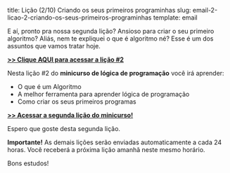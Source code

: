 title: Lição (2/10) Criando os seus primeiros programinhas
slug: email-2-licao-2-criando-os-seus-primeiros-programinhas
template: email

E aí, pronto pra nossa segunda lição? Ansioso para criar o seu primeiro algoritmo?
Aliás, nem te expliquei o que é algoritmo né? Esse é um dos assuntos que vamos tratar hoje.

[**>> Clique AQUI para acessar a lição #2**](http://mclp.dicasdeprogramacao.com.br/licao-2-criando-os-seus-primeiros-programinhas)

Nesta lição #2 do **minicurso de lógica de programação** você irá aprender:

- O que é um Algoritmo
- A melhor ferramenta para aprender lógica de programação
- Como criar os seus primeiros programas

[**>> Acessar a segunda lição do minicurso!**](http://mclp.dicasdeprogramacao.com.br/licao-2-criando-os-seus-primeiros-programinhas)

Espero que goste desta segunda lição.

**Importante!** As demais lições serão enviadas automaticamente a cada 24 horas. Você receberá a próxima lição amanhã neste mesmo horário.

Bons estudos!
